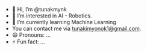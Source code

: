 - 👋 Hi, I’m @tunakmynk
- 👀 I’m interested in AI - Robotics.
- 🌱 I’m currently learning Machine Learning
- You can contact me via tunakimyonok1@gmail.com.
- 😄 Pronouns: ...
- ⚡ Fun fact: ...

<!---
tunakmynk/tunakmynk is a ✨ special ✨ repository because its `README.md` (this file) appears on your GitHub profile.
You can click the Preview link to take a look at your changes.
--->
